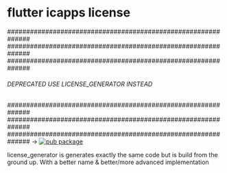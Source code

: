 # flutter icapps license

##############################################################
##############################################################
##############################################################
######      DEPRECATED USE LICENSE_GENERATOR INSTEAD    ######
##############################################################
##############################################################
##############################################################
-> [![pub package](https://img.shields.io/pub/v/license_generator.svg)](https://pub.dartlang.org/packages/license_generator)

license_generator is generates exactly the same code but is build from the ground up. With a better name & better/more advanced implementation